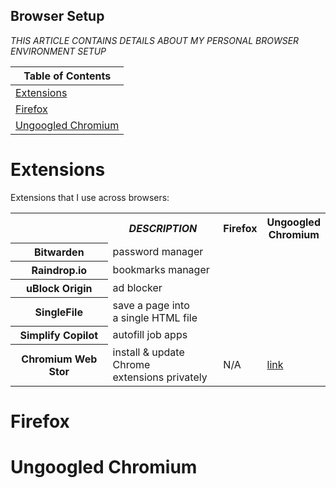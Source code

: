 ## Browser Setup

*THIS ARTICLE CONTAINS DETAILS ABOUT MY PERSONAL BROWSER ENVIRONMENT SETUP*


| Table of Contents |
| ----- |
| [Extensions](#extensions) |
| [Firefox](#firefox) |
| [Ungoogled Chromium](#ungoogled_chromium) |


# Extensions <a id="extensions"></a>

Extensions that I use across browsers:

<table>
    <tr>
        <td></td>
        <th><i>DESCRIPTION</i></th>
        <th>Firefox</th>
        <th>Ungoogled<br>Chromium</th>
    </tr>
    <tr>
        <th>Bitwarden</th>
        <td>password manager</td>
        <td></td>
        <td></td>
    </tr>
    <tr>
        <th>Raindrop.io</th>
        <td>bookmarks manager</td>
        <td></td>
        <td></td>
    </tr>
    <tr>
        <th>uBlock Origin</th>
        <td>ad blocker</td>
        <td></td>
        <td></td>
    </tr>
    <tr>
        <th>SingleFile</th>
        <td>save a page into<br>a single HTML file</td>
        <td></td>
        <td></td>
    </tr>
    <tr>
        <th>Simplify Copilot</th>
        <td>autofill job apps</td>
        <td></td>
        <td></td>
    </tr>
    <tr>
        <th>Chromium Web Stor</th>
        <td>install & update Chrome<br>extensions privately</td>
        <td>N/A</td>
        <td><a href="https://github.com/NeverDecaf/chromium-web-store">link</a></td>
    </tr>
</table>


# Firefox <a id="firefox"></a>


# Ungoogled Chromium <a id="ungoogled_chromium"></a>